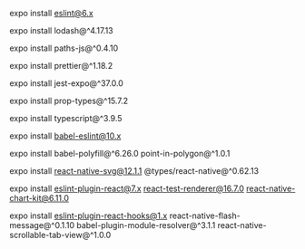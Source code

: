    
      
expo install eslint@6.x

expo install lodash@^4.17.13

expo install paths-js@^0.4.10

expo install prettier@^1.18.2

expo install jest-expo@^37.0.0

expo install prop-types@^15.7.2

expo install typescript@^3.9.5

expo install babel-eslint@10.x

expo install babel-polyfill@^6.26.0 point-in-polygon@^1.0.1

expo install react-native-svg@12.1.1 @types/react-native@^0.62.13

expo install eslint-plugin-react@7.x react-test-renderer@16.7.0 react-native-chart-kit@6.11.0

expo install eslint-plugin-react-hooks@1.x react-native-flash-message@^0.1.10 babel-plugin-module-resolver@^3.1.1 react-native-scrollable-tab-view@^1.0.0


